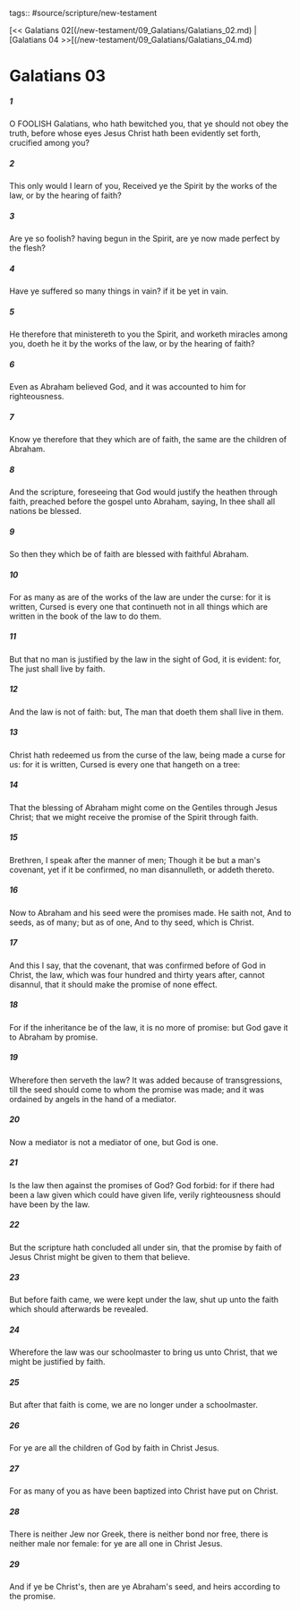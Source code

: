 tags:: #source/scripture/new-testament

[<< Galatians 02[(/new-testament/09_Galatians/Galatians_02.md) | [Galatians 04 >>[(/new-testament/09_Galatians/Galatians_04.md)

# Galatians 03

##### 1

O FOOLISH Galatians, who hath bewitched you, that ye should not obey the truth, before whose eyes Jesus Christ hath been evidently set forth, crucified among you?

##### 2

This only would I learn of you, Received ye the Spirit by the works of the law, or by the hearing of faith?

##### 3

Are ye so foolish? having begun in the Spirit, are ye now made perfect by the flesh?

##### 4

Have ye suffered so many things in vain? if it be yet in vain.

##### 5

He therefore that ministereth to you the Spirit, and worketh miracles among you, doeth he it by the works of the law, or by the hearing of faith?

##### 6

Even as Abraham believed God, and it was accounted to him for righteousness.

##### 7

Know ye therefore that they which are of faith, the same are the children of Abraham.

##### 8

And the scripture, foreseeing that God would justify the heathen through faith, preached before the gospel unto Abraham, saying, In thee shall all nations be blessed.

##### 9

So then they which be of faith are blessed with faithful Abraham.

##### 10

For as many as are of the works of the law are under the curse: for it is written, Cursed is every one that continueth not in all things which are written in the book of the law to do them.

##### 11

But that no man is justified by the law in the sight of God, it is evident: for, The just shall live by faith.

##### 12

And the law is not of faith: but, The man that doeth them shall live in them.

##### 13

Christ hath redeemed us from the curse of the law, being made a curse for us: for it is written, Cursed is every one that hangeth on a tree:

##### 14

That the blessing of Abraham might come on the Gentiles through Jesus Christ; that we might receive the promise of the Spirit through faith.

##### 15

Brethren, I speak after the manner of men; Though it be but a man's covenant, yet if it be confirmed, no man disannulleth, or addeth thereto.

##### 16

Now to Abraham and his seed were the promises made. He saith not, And to seeds, as of many; but as of one, And to thy seed, which is Christ.

##### 17

And this I say, that the covenant, that was confirmed before of God in Christ, the law, which was four hundred and thirty years after, cannot disannul, that it should make the promise of none effect.

##### 18

For if the inheritance be of the law, it is no more of promise: but God gave it to Abraham by promise.

##### 19

Wherefore then serveth the law? It was added because of transgressions, till the seed should come to whom the promise was made; and it was ordained by angels in the hand of a mediator.

##### 20

Now a mediator is not a mediator of one, but God is one.

##### 21

Is the law then against the promises of God? God forbid: for if there had been a law given which could have given life, verily righteousness should have been by the law.

##### 22

But the scripture hath concluded all under sin, that the promise by faith of Jesus Christ might be given to them that believe.

##### 23

But before faith came, we were kept under the law, shut up unto the faith which should afterwards be revealed.

##### 24

Wherefore the law was our schoolmaster to bring us unto Christ, that we might be justified by faith.

##### 25

But after that faith is come, we are no longer under a schoolmaster.

##### 26

For ye are all the children of God by faith in Christ Jesus.

##### 27

For as many of you as have been baptized into Christ have put on Christ.

##### 28

There is neither Jew nor Greek, there is neither bond nor free, there is neither male nor female: for ye are all one in Christ Jesus.

##### 29

And if ye be Christ's, then are ye Abraham's seed, and heirs according to the promise.
